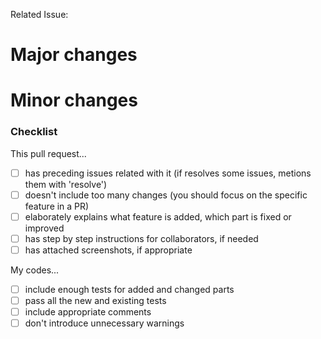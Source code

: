 Related Issue:



# Major changes





# Minor changes





### Checklist
This pull request...
- [ ] has preceding issues related with it (if resolves some issues, metions them with 'resolve')
- [ ] doesn't include too many changes (you should focus on the specific feature in a PR)
- [ ] elaborately explains what feature is added, which part is fixed or improved
- [ ] has step by step instructions for collaborators, if needed
- [ ] has attached screenshots, if appropriate

My codes...
- [ ] include enough tests for added and changed parts
- [ ] pass all the new and existing tests
- [ ] include appropriate comments
- [ ] don't introduce unnecessary warnings
